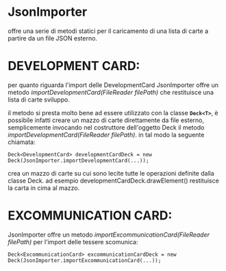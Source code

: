 JsonImporter
===========

offre una serie di metodi statici per il caricamento di una lista di carte a
partire da un file JSON esterno.


# DEVELOPMENT CARD:
per quanto riguarda l'import delle DevelopmentCard JsonImporter offre un metodo
*importDevelopmentCard(FileReader filePath)* che restituisce una lista di carte sviluppo.

il metodo si presta molto bene ad essere utilizzato con la classe __`Deck<T>`__,
è possibile infatti creare un mazzo di carte direttamente da file esterno,
semplicemente invocando nel costruttore dell'oggetto Deck<T> il metodo
*importDevelopmentCard(FileReader filePath)*. in tal modo la seguente chiamata:

```
Deck<DevelopmentCard> developmentCardDeck = new Deck(JsonImporter.importDevelopmentCard(...));
```

crea un mazzo di carte su cui sono lecite tutte le operazioni definite dalla classe Deck.
ad esempio developmentCardDeck.drawElement() restituisce la carta in cima al mazzo.

# EXCOMMUNICATION CARD:
JsonImporter offre un metodo *importExcommunicationCard(FileReader filePath)* per l'import delle tessere scomunica:

```
Deck<ExcommunicationCard> excommunicationCardDeck = new Deck(JsonImporter.importExcommunicationCard(...));
```
